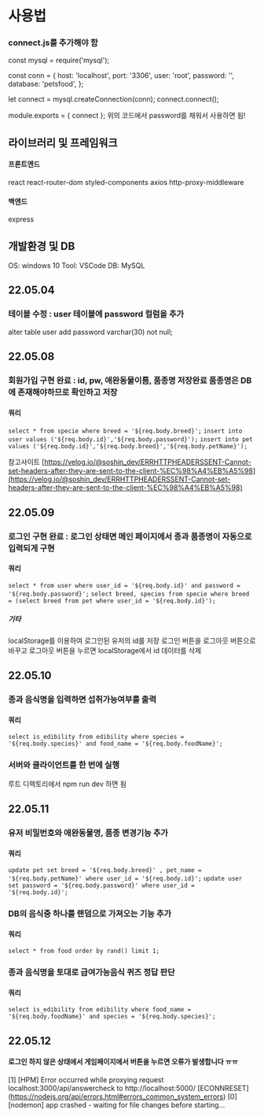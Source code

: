 # 사용법

### connect.js를 추가해야 함

const mysql = require('mysql');

const conn = {
host: 'localhost',
port: '3306',
user: 'root',
password: '',
database: 'petsfood',
};

let connect = mysql.createConnection(conn);
connect.connect();

module.exports = { connect };
위의 코드에서 password를 채워서 사용하면 됨!

## 라이브러리 및 프레임워크

#### 프론트엔드

react
react-router-dom
styled-components
axios
http-proxy-middleware

#### 백엔드

express

## 개발환경 및 DB

OS: windows 10
Tool: VSCode
DB: MySQL

## 22.05.04

### 테이블 수정 : user 테이블에 password 컬럼을 추가

alter table user add password varchar(30) not null;

## 22.05.08

### 회원가입 구현 완료 : id, pw, 애완동물이름, 품종명 저장완료 품종명은 DB에 존재해야하므로 확인하고 저장

#### 쿼리

`select * from specie where breed = '${req.body.breed}';`
`insert into user values ('${req.body.id}','${req.body.password}');`
`insert into pet values ('${req.body.id}','${req.body.breed}','${req.body.petName}');`

참고사이트 [https://velog.io/@soshin_dev/ERRHTTPHEADERSSENT-Cannot-set-headers-after-they-are-sent-to-the-client-%EC%98%A4%EB%A5%98](https://velog.io/@soshin_dev/ERRHTTPHEADERSSENT-Cannot-set-headers-after-they-are-sent-to-the-client-%EC%98%A4%EB%A5%98)

## 22.05.09

### 로그인 구현 완료 : 로그인 상태면 메인 페이지에서 종과 품종명이 자동으로 입력되게 구현

#### 쿼리

`select * from user where user_id = '${req.body.id}' and password = '${req.body.password}';`
`select breed, species from specie where breed = (select breed from pet where user_id = '${req.body.id}');`

##### 기타

localStorage를 이용하여 로그인된 유저의 id를 저장
로그인 버튼을 로그아웃 버튼으로 바꾸고 로그아웃 버튼을 누르면 localStorage에서 id 데이터를 삭제

## 22.05.10

### 종과 음식명을 입력하면 섭취가능여부를 출력

#### 쿼리

`select is_edibility from edibility where species = '${req.body.species}' and food_name = '${req.body.foodName}';`

### 서버와 클라이언트를 한 번에 실행

루트 디렉토리에서 npm run dev 하면 됨

## 22.05.11

### 유저 비밀번호와 애완동물명, 품종 변경기능 추가

#### 쿼리

`update pet set breed = '${req.body.breed}' , pet_name = '${req.body.petName}' where user_id = '${req.body.id}';`
`update user set password = '${req.body.password}' where user_id = '${req.body.id}';`

### DB의 음식중 하나를 랜덤으로 가져오는 기능 추가

#### 쿼리

`select * from food order by rand() limit 1;`

### 종과 음식명을 토대로 급여가능음식 퀴즈 정답 판단

#### 쿼리

`select is_edibility from edibility where food_name = '${req.body.foodName}' and species = '${req.body.species}';`

## 22.05.12
#### 로그인 하지 않은 상태에서 게임페이지에서 버튼을 누르면 오류가 발생합니다 ㅠㅠ

[1] [HPM] Error occurred while proxying request localhost:3000/api/answercheck to http://localhost:5000/ [ECONNRESET] (https://nodejs.org/api/errors.html#errors_common_system_errors)
[0] [nodemon] app crashed - waiting for file changes before starting...

